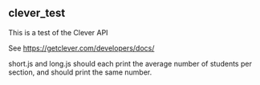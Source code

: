 ## clever_test

This is a test of the Clever API

See https://getclever.com/developers/docs/

short.js and long.js should each print the average number of students
per section, and should print the same number.

